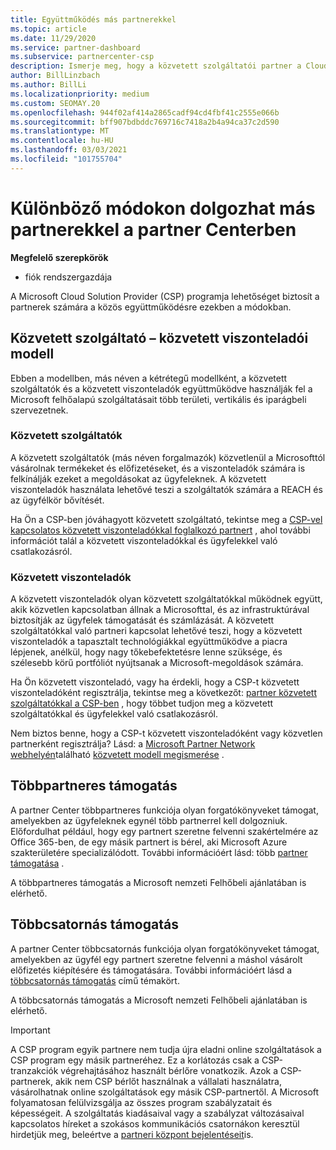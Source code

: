 ```yaml
---
title: Együttműködés más partnerekkel
ms.topic: article
ms.date: 11/29/2020
ms.service: partner-dashboard
ms.subservice: partnercenter-csp
description: Ismerje meg, hogy a közvetett szolgáltatói partner a Cloud Solution Provider (CSP) programban milyen közvetett viszonteladókkal rendelkezik, és határozza meg, melyik szerepkörrel rendelkezik.
author: BillLinzbach
ms.author: BillLi
ms.localizationpriority: medium
ms.custom: SEOMAY.20
ms.openlocfilehash: 944f02af414a2865cadf94cd4fbf41c2555e066b
ms.sourcegitcommit: bff907bdbddc769716c7418a2b4a94ca37c2d590
ms.translationtype: MT
ms.contentlocale: hu-HU
ms.lasthandoff: 03/03/2021
ms.locfileid: "101755704"
---
```

# <a name="different-ways-you-can-work-with-other-partners-in-partner-center"></a>Különböző módokon dolgozhat más partnerekkel a partner Centerben

**Megfelelő szerepkörök**

- fiók rendszergazdája

A Microsoft Cloud Solution Provider (CSP) programja lehetőséget biztosít a partnerek számára a közös együttműködésre ezekben a módokban.

## <a name="indirect-provider-indirect-reseller-model"></a>Közvetett szolgáltató – közvetett viszonteladói modell

Ebben a modellben, más néven a kétrétegű modellként, a közvetett szolgáltatók és a közvetett viszonteladók együttműködve használják fel a Microsoft felhőalapú szolgáltatásait több területi, vertikális és iparágbeli szervezetnek.

### <a name="indirect-providers"></a>Közvetett szolgáltatók

A közvetett szolgáltatók (más néven forgalmazók) közvetlenül a Microsofttól vásárolnak termékeket és előfizetéseket, és a viszonteladók számára is felkínálják ezeket a megoldásokat az ügyfeleknek. A közvetett viszonteladók használata lehetővé teszi a szolgáltatók számára a REACH és az ügyfélkör bővítését.

Ha Ön a CSP-ben jóváhagyott közvetett szolgáltató, tekintse meg a [CSP-vel kapcsolatos közvetett viszonteladókkal foglalkozó partnert](indirect-provider-tasks-in-partner-center.md) , ahol további információt talál a közvetett viszonteladókkal és ügyfelekkel való csatlakozásról.

### <a name="indirect-resellers"></a>Közvetett viszonteladók

A közvetett viszonteladók olyan közvetett szolgáltatókkal működnek együtt, akik közvetlen kapcsolatban állnak a Microsofttal, és az infrastruktúrával biztosítják az ügyfelek támogatását és számlázását. A közvetett szolgáltatókkal való partneri kapcsolat lehetővé teszi, hogy a közvetett viszonteladók a tapasztalt technológiákkal együttműködve a piacra lépjenek, anélkül, hogy nagy tőkebefektetésre lenne szüksége, és szélesebb körű portfóliót nyújtsanak a Microsoft-megoldások számára.

Ha Ön közvetett viszonteladó, vagy ha érdekli, hogy a CSP-t közvetett viszonteladóként regisztrálja, tekintse meg a következőt: [partner közvetett szolgáltatókkal a CSP-ben](indirect-reseller-tasks-in-partner-center.md) , hogy többet tudjon meg a közvetett szolgáltatókkal és ügyfelekkel való csatlakozásról.

Nem biztos benne, hogy a CSP-t közvetett viszonteladóként vagy közvetlen partnerként regisztrálja? Lásd: a [Microsoft Partner Network webhelyén](https://partner.microsoft.com)található [közvetett modell megismerése](https://partner.microsoft.com/cloud-solution-provider/indirect) .

## <a name="multi-partner-support"></a>Többpartneres támogatás

A partner Center többpartneres funkciója olyan forgatókönyveket támogat, amelyekben az ügyfeleknek egynél több partnerrel kell dolgozniuk. Előfordulhat például, hogy egy partnert szeretne felvenni szakértelmére az Office 365-ben, de egy másik partnert is bérel, aki Microsoft Azure szakterületére specializálódott. További információért lásd: több [partner támogatása](multipartner.md) .

A többpartneres támogatás a Microsoft nemzeti Felhőbeli ajánlatában is elérhető.

## <a name="multi-channel-support"></a>Többcsatornás támogatás

A partner Center többcsatornás funkciója olyan forgatókönyveket támogat, amelyekben az ügyfél egy partnert szeretne felvenni a máshol vásárolt előfizetés kiépítésére és támogatására. További információért lásd a [többcsatornás támogatás](multichannel.md) című témakört.

A többcsatornás támogatás a Microsoft nemzeti Felhőbeli ajánlatában is elérhető.

> [!IMPORTANT]  
> A CSP program egyik partnere nem tudja újra eladni online szolgáltatások a CSP program egy másik partneréhez. Ez a korlátozás csak a CSP-tranzakciók végrehajtásához használt bérlőre vonatkozik. Azok a CSP-partnerek, akik nem CSP bérlőt használnak a vállalati használatra, vásárolhatnak online szolgáltatások egy másik CSP-partnertől. A Microsoft folyamatosan felülvizsgálja az összes program szabályzatait és képességeit. A szolgáltatás kiadásaival vagy a szabályzat változásaival kapcsolatos híreket a szokásos kommunikációs csatornákon keresztül hirdetjük meg, beleértve a [partneri központ bejelentéseit](announcements/index.md)is.
